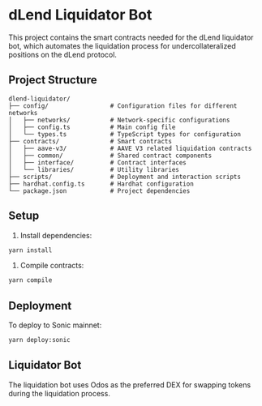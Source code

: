 # dLend Liquidator Bot

This project contains the smart contracts needed for the dLend liquidator bot, which automates the liquidation process for undercollateralized positions on the dLend protocol.

## Project Structure

```text
dlend-liquidator/
├── config/                 # Configuration files for different networks
│   ├── networks/           # Network-specific configurations
│   ├── config.ts           # Main config file
│   └── types.ts            # TypeScript types for configuration
├── contracts/              # Smart contracts
│   ├── aave-v3/            # AAVE V3 related liquidation contracts
│   ├── common/             # Shared contract components
│   ├── interface/          # Contract interfaces
│   └── libraries/          # Utility libraries
├── scripts/                # Deployment and interaction scripts
├── hardhat.config.ts       # Hardhat configuration
└── package.json            # Project dependencies
```

## Setup

1. Install dependencies:

```bash
yarn install
```

1. Compile contracts:

```bash
yarn compile
```

## Deployment

To deploy to Sonic mainnet:

```bash
yarn deploy:sonic
```

## Liquidator Bot

The liquidation bot uses Odos as the preferred DEX for swapping tokens during the liquidation process.
